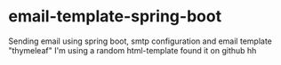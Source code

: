 # email-template-spring-boot
Sending email using spring boot, smtp configuration and email template "thymeleaf"
I'm using a random html-template found it on github hh
